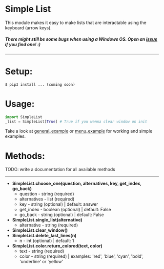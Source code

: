 # Simple List

This module makes it easy to make lists that are interactable using the keyboard (arrow keys). 

##### There might still be some bugs when using a Windows OS. Open an [issue](https://github.com/reynirf/Simple-List/issues) if you find one! :) #####
** **
# Setup:
```
$ pip3 install ... (coming soon)
```

# Usage:

```python
import SimpleList
_list = SimpleList(True) # True if you wanna clear window on init
```

Take a look at [general_example](https://github.com/reynirf/Simple-List/blob/master/general_example.py) or [menu_example](https://github.com/reynirf/Simple-List/blob/master/menu_example.py) for working and simple examples. 


# Methods:
TODO: write a documentation for all available methods
** **
* **SimpleList.choose_one(question, alternatives, key, get_index, go_back)**
    * question - string (required)
    * alternatives - list (required)
    * key - string (optional) | default: answer
    * get_index - boolean (optional) | default: False
    * go_back - string (optional) | default: False
* **SimpleList.single_list(alternative)**
    * alternative - string (required)
* **SimpleList.clear_window()**
* **SimpleList.delete_last_lines(n)**
    * n - int (optional) | default: 1
* **SimpleList.color.return_colored(text, color)**
    * text - string (required)
    * color - string (required) | examples: 'red', 'blue', 'cyan', 'bold', 'underline' or 'yellow'



